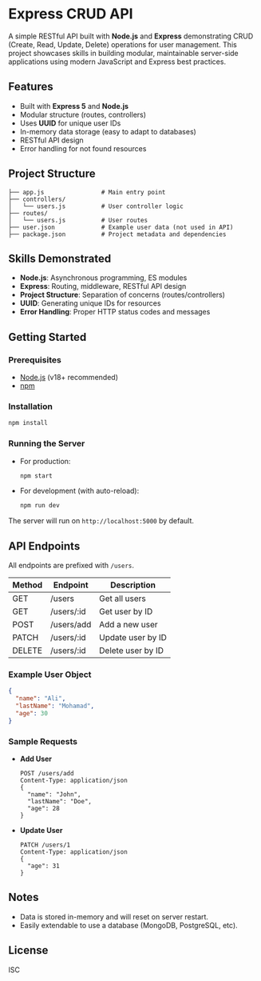 # Express CRUD API

A simple RESTful API built with **Node.js** and **Express** demonstrating CRUD (Create, Read, Update, Delete) operations for user management. This project showcases skills in building modular, maintainable server-side applications using modern JavaScript and Express best practices.

## Features

- Built with **Express 5** and **Node.js**
- Modular structure (routes, controllers)
- Uses **UUID** for unique user IDs
- In-memory data storage (easy to adapt to databases)
- RESTful API design
- Error handling for not found resources

## Project Structure

```
├── app.js                # Main entry point
├── controllers/
│   └── users.js          # User controller logic
├── routes/
│   └── users.js          # User routes
├── user.json             # Example user data (not used in API)
├── package.json          # Project metadata and dependencies
```

## Skills Demonstrated

- **Node.js**: Asynchronous programming, ES modules
- **Express**: Routing, middleware, RESTful API design
- **Project Structure**: Separation of concerns (routes/controllers)
- **UUID**: Generating unique IDs for resources
- **Error Handling**: Proper HTTP status codes and messages

## Getting Started

### Prerequisites

- [Node.js](https://nodejs.org/) (v18+ recommended)
- [npm](https://www.npmjs.com/)

### Installation

```bash
npm install
```

### Running the Server

- For production:
  ```bash
  npm start
  ```
- For development (with auto-reload):
  ```bash
  npm run dev
  ```

The server will run on `http://localhost:5000` by default.

## API Endpoints

All endpoints are prefixed with `/users`.

| Method | Endpoint   | Description       |
| ------ | ---------- | ----------------- |
| GET    | /users     | Get all users     |
| GET    | /users/:id | Get user by ID    |
| POST   | /users/add | Add a new user    |
| PATCH  | /users/:id | Update user by ID |
| DELETE | /users/:id | Delete user by ID |

### Example User Object

```json
{
  "name": "Ali",
  "lastName": "Mohamad",
  "age": 30
}
```

### Sample Requests

- **Add User**
  ```http
  POST /users/add
  Content-Type: application/json
  {
    "name": "John",
    "lastName": "Doe",
    "age": 28
  }
  ```
- **Update User**
  ```http
  PATCH /users/1
  Content-Type: application/json
  {
    "age": 31
  }
  ```

## Notes

- Data is stored in-memory and will reset on server restart.
- Easily extendable to use a database (MongoDB, PostgreSQL, etc).

## License

ISC
